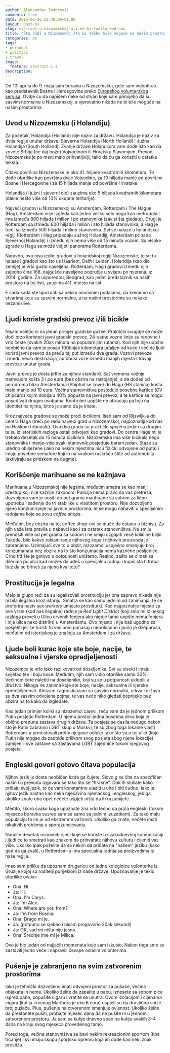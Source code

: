 ```yaml
---
author: Aleksandar Todorović
comments: true
date: 2015-06-26 22:40:00+01:00
layout: post-bs
slug: sta-radi-u-nizozemskoj-ali-ne-bi-radilo-kod-nas
title: "Šta radi u Nizomeskoj što bi teško bilo moguće na našim prostorima"
categories: bs
tags:
- personal
- politics
- travel
image:
  feature: abstract-1-3
description:
---
```


Od 10. aprila do 9. maja sam boravio u Nizozemskoj, gdje sam volontirao kao predstavnik Bosne i Hercegovine preko [Europskog volunterskog servisa](https://en.wikipedia.org/wiki/European_Voluntary_Service). Ovdje ću da napišem neke od stvari koje sam primijetio da su sasvim normalne u Nizozemskoj, a vjerovatno nikada ne bi bile moguće na našim prostorima.

## Uvod u Nizozemsku (i Holandiju)

Za početak, Holandija (Holland) nije naziv za državu. Holandija je naziv za dvije regije unutar države: Sjeverna Holandija (North Holland) i Južna Holandija (South Holland). Zvanje države Holandijom vam dođe isto kao da zovete Srbiju (ne daj bože) Vojvodinom ili Hrvatsku Slavonijom. Prevod Nizozemska je po meni malo prihvatljiviji, tako da ću ga koristiti u ostatku teksta.

Čitava površina Nizozemske je oko 41. hiljade kvadratnih kilometara. To dođe otprilike kao površina dvije Vojvodine, za 10 hiljada manje od površine Bosne i Hercegovine i za 15 hiljada manje od površine Hrvatske.

Holandija (i južni i sjeverni dio) zauzima oko 5 hiljada kvadratnih kilometara (dakle nešto više od 10% ukupne teritorije).

Najveći gradovi u Nizozemskoj su Amsterdam, Rotterdam i The Hague (Hag). Amsterdam više izgleda kao jedno veliko selo nego kao metropola i ima između 800 hiljada i milion i po stanovnika (zavisi šta gledate). Drugi je Rotterdam sa između 600 hiljada i milion i sto hiljada stanovnika, a Hag je treći sa između 500 hiljada i milion stanovnika. Svi se nalaze u holandskoj regiji (Rotterdam i Hag pripadaju Južnoj Holandiji, Amsterdam pripada Sjevernoj Holandiji) i između njih nema više od 15 minuta vozom. Sa visoke zgrade u Hagu se može vidjeti panorama Rotterdama.

Naravno, ovo nisu jedini gradovi u holandskoj regiji Nizozemske, te se tu nalaze i gradovi kao što us Haarlem, Delft i Leiden. Holandija (kao dio zemlje) je vrlo gusto naseljena. Rotterdam, Hag i gradovi između njih zajedno čine 168. najgušće naseljeno područje u svijetu po mjerenju iz 2014. godine. Za usporedbu, Beograd, kao jedini predstavnik sa naših prostora na toj listi, zauzima 411. mjesto na listi.

E sada kada ste upoznati sa nekim osnovnim podacima, da krenemo sa stvarima koje su sasvim normalne, a na našim prostorima su nekako nezamislive.

## Ljudi koriste gradski prevoz i/ili bicikle

Nisam naletio ni na jedan primjer gradske gužve. Praktički svugdje se može doći brzo koristeći javni gradski prevoz. 24-satne vozne linije su redovne i vrlo česte (svakih 20ak minuta na popularnijim rutama). Kod njih nije uopšte neobično da vam je posao 100tinjak kilometara udaljen od kuće i većina ljudi koristi javni prevoz da pređu taj put između dva grada. Vozovi prevoze između većih destinacija, autobusi voze između manjih mjesta i travaji prevoze unutar grada.

Javni prevoz je dosta jeftin za njihov standard. Sat vremena vožnje tramvajom košta 3 i po eura (bez obzira na rastojanje), a da dođeš od aerodroma blizu Amsterdama (Shiphol se zove) do Haga (HS stanica) košta malo manje od 10 eura. Većina stanovništva posjeduje posebne kartice (OV chipcard) kojim dobijaju 40% popusta na javni prevoz, a te kartice se mogu posuđivati drugim osobama. Kontroleri uopšte ne obraćaju pažnju na identitet na njima, bitno je samo da je imate.

Kroz najveće gradove se može proći biciklom. Išao sam od Rijswijk-a do centra Haga (treći po redu najveći grad u Nizozemskoj, najpoznatiji kod nas po Haškom tribunalu). Ova dva grada su praktički spojena jedan sa drugim te su iz istorijskih razloga ostali odvojeni kao gradovi. Do centra Haga mi je trebalo desetak do 15 minuta biciklom. Nizozemska ima više bicikala nego stanovnika i manje-više svaki stanovnik posjeduje barem jedan. Staze su uredno obilježene (iako na nekim mjestima nisu fizički odvojene od puta) i imaju posebne semafore koji ih na svakom raskršću štite od automobila (aktiviraju se pritiskom na dugme).

## Korišćenje marihuane se ne kažnjava

Marihuana u Nizozemskoj nije legalna, međutim smatra se kao manji prestup koji nije kažnjiv zakonom. Policija nema pravo da vas pretresa, dozvoljeno vam je nositi do pet grama marihuane sa sobom za ličnu upotrebu i sađenje do tri stabiljke u vlastitom prostoru. Nije dozvoljeno njeno konzumiranje na javnim prostorima, te se mogu nabaviti u specijalnim radnjama koje se zovu _coffee shops_.

Međutim, bez obzira na to, coffee shop-ovi se muče da ostanu u biznisu. Za njih važe ista pravila u nabavci kao i za ostatak stanovništva. Ne smiju prenositi više od pet grama sa sobom i ne smiju uzgajati veće količine biljki. Takođe, bilo kakvo reklamiranje njihovog šopa i njihovih proizvoda je zabranjeno. Uzimajući sve to u obzir, nizozemci uspješno smanjuju broj konzumanata bez obzira na to što konzumacija nema kaznene posljedice. Crno tržište je gotovo u potpunosti uništeno. Realno, zašto se cimati sa dilerima po ulici kad možeš da uđeš u specijalnu radnju i kupiš šta ti treba bez da se brineš za njenu kvalitetu?

## Prostitucija je legalna

Malo je glupo reći da su legalizovali prostituciju jer ona zapravo nikada nije ni bila ilegalna kroz istoriju. Smatra se kao samo jednim od zanimanja, te se preferira naziv _sex workers_ umjesto prostitutki. Kao najpoznatije mjesto za ove vrste (kod nas ilegalne) radnje je _Red Light District_ (koji smo mi iz nekog razloga preveli u Ulicu crvenih fenjera ako nigdje tamo uopšte nema fenjera i nije ulica neko distrikt) u Amsterdamu. Ovo mjesto i nije baš ugodno za posjetiti jer se turisti tu većinom ponašaju neprikladno i puno je džeparoša, međutim od istorijskog je značaja za Amsterdam i za državu.

## Ljude boli kurac koje ste boje, nacije, te seksualne i vjerske opredjeljenosti

Nizozemce je vrlo lako razlikovati od doseljenika. Svi su visoki i imaju svijetao ten i boju kose. Međutim, njih sam vidio otprilike samo 30%. Većinom ćete naletiti na doseljenike, koji su se u potpunosti uklopili u društvo. Nikoga ne zanima koje ste boje, nacije, seksualne ili vjerske opredjeljenosti. Ateizam i agnosticizam su sasvim normalni, crkva i država su dva sasvim odvojena pojma, te vas neće niko gledati poprijeko bez obzira na to kako da izgledate.

Kao jedan primjer koliki su nizozemci carevi, reću vam da je jednom prilikom Putin posjetio Rotterdam. U njemu postoji jedna posebna ulica koja je obično prepuna zastava drugih država. Ta posjeta se desila nedugo nakon što je Putin zabranio LGBT skup u Moskvi, te su zbog toga lokalne vlasti Rotterdam-a protestovali protiv njegove odluke tako što su u toj ulici (koju Putin nije mogao da zaobiđe prilikom svog posjeta zbog njene lokacije) zamijenili sve zastave sa zastavama LGBT zajednice tokom njegovog posjeta.

## Engleski govori gotovo čitava populacija

Njihov jezik je dosta neobičan kada ga čujete. Slovo _g_ se čita na specifičan način i u prevodu izgovara se tako što se "hrakne". Dok ih slušate kako pričaju svoj jezik, to će vam konstantno ulaziti u uho i biti čudno. Iako je njihov jezik nastao kao neka mješavina njemačkog i engleskog, jebiga, ukoliko znate oba opet nećete uspjeti ništa da ih razumijete.

Međito, skoro svako koga upoznate zna vrlo tečno da priča engleski (tokom mjeseca boravka susreo sam se samo sa jednim izuzetkom). Za tako malu populaciju to im je od ekstremne važnosti. Ukoliko ga znate, nećete imati nikakvih problema u sporazumijevanju.

Naučite desetak osnovnih riječi koje se koriste u svakodnevnoj komunikaciji i ljudi će to smatrati kao znakom da prihvatate njihovu kulturu i cijeniti vas više. Ukoliko ipak poželite da sa nekim da pričate na "našem" jeziku (kako god da ga zvali), u Rotterdam-u ima specijalna radnja sa proizvodima iz naše regije.

Imao sam priliku da upoznam drugaricu od jedne koleginice volonterke iz Gruzije kojoj su roditelji porijeklom iz naše države. Upoznavanje je teklo otprilike ovako:

* Ona: Hi.
* Ja: Hi.
* Ona: I'm Carys.
* Ja: I'm Alex.
* Ona: Where are you from?
* Ja: I'm from Bosnia.
* Ona: Drago mi je.
* Ja: (potpuno se sjebao i nisam progovorio 30ak sekundi)
* Ja: OK, sad mi ništa nije jasno.
* Ona: Srednje ime mi je Milica.

Ovo je bio jedan od najjačih momenata koje sam iskusio. Nakon toga smo se sastavili jedno veče i napravili ćevape ostalim volonterima.

## Pušenje je zabranjeno na svim zatvorenim prostorima

Iako je tehnički dozvoljeno imati odvojeni prostor za pušače, većina objekata ih nema. Ukoliko želite da zapalite u pabu, iznesete sa sobom piće ispred paba, popušite cigaru i vratite se unutra. Ovom izolacijom i cijenama cigara (kutija crvenog Marlbora je oko 6 eura) uspjeli su da drastično snize broj pušača. Plus, pušenje na otvorenom smanjuje ovisnost. Ukoliko želite da prestanete pušiti, probajte mjesec dana da ne pušite ni u jednom zatvorenom prostoru. Ja sam sa kutije dnevno spao na kutiju svakih 3-4 dana na kraju svog mjeseca provedenog tamo.

Pored toga, većina stanovništva se bavi nekim rekreacionim sportom (tipa trčanje) i svi imaju skupu sportsku opremu koja im dođe kao neki znak prestiža.
